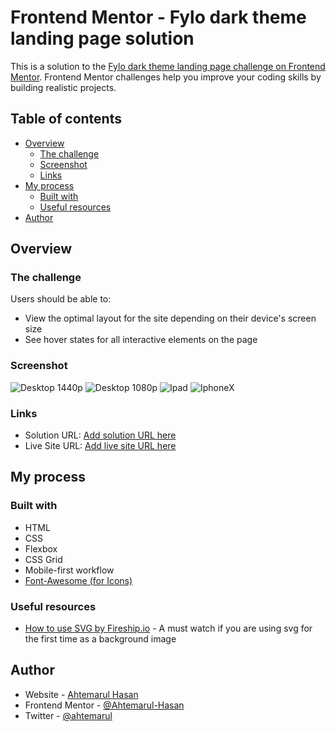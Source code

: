 # Frontend Mentor - Fylo dark theme landing page solution

This is a solution to the [Fylo dark theme landing page challenge on Frontend Mentor](https://www.frontendmentor.io/challenges/fylo-dark-theme-landing-page-5ca5f2d21e82137ec91a50fd). Frontend Mentor challenges help you improve your coding skills by building realistic projects.

## Table of contents

-   [Overview](#overview)
    -   [The challenge](#the-challenge)
    -   [Screenshot](#screenshot)
    -   [Links](#links)
-   [My process](#my-process)
    -   [Built with](#built-with)
    -   [Useful resources](#useful-resources)
-   [Author](#author)

## Overview

### The challenge

Users should be able to:

-   View the optimal layout for the site depending on their device's screen size
-   See hover states for all interactive elements on the page

### Screenshot

![Desktop 1440p](screenshots/CMonitor-1440p.png)
![Desktop 1080p](screenshots/CMonitor-1080p.png)
![Ipad](screenshots/ipad.png)
![IphoneX](screenshots/iphoneX.png)

### Links

-   Solution URL: [Add solution URL here](https://github.com/Ahtemarul-Hasan/front_end_mentor_fylo-dark-theme-landing-page-master/)
-   Live Site URL: [Add live site URL here](https://ahtemarul-hasan.github.io/front_end_mentor_fylo-dark-theme-landing-page-master/)

## My process

### Built with

-   HTML
-   CSS
-   Flexbox
-   CSS Grid
-   Mobile-first workflow
-   [Font-Awesome (for Icons)](https://fontawesome.com/)

### Useful resources

-   [How to use SVG by Fireship.io](https://www.youtube.com/watch?v=lPJVi797Uy0) - A must watch if you are using svg for the first time as a background image

## Author

-   Website - [Ahtemarul Hasan](https://github.com/Ahtemarul-Hasan)
-   Frontend Mentor - [@Ahtemarul-Hasan](https://www.frontendmentor.io/profile/Ahtemarul-Hasan)
-   Twitter - [@ahtemarul](https://twitter.com/ahtemarul)
